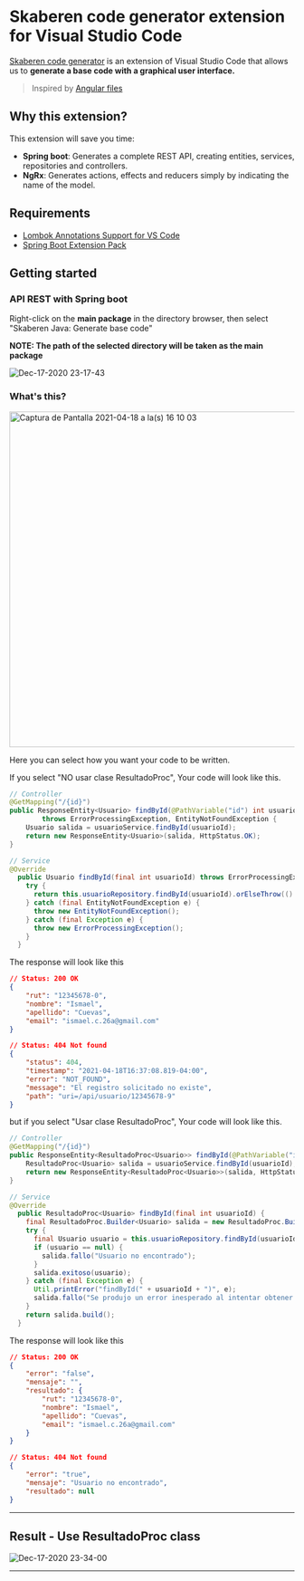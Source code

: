 # Skaberen code generator extension for Visual Studio Code

[Skaberen code generator](https://marketplace.visualstudio.com/items?itemName=Skaberencodetools.skaberen-code-generator) is an extension of Visual Studio Code that allows us to **generate a base code with a graphical user interface.**

> Inspired by [Angular files](https://github.com/ivalexa/vscode-angular2-files) 
## Why this extension?

This extension will save you time:

- **Spring boot**: Generates a complete REST API, creating entities, services, repositories and controllers.
- **NgRx**: Generates actions, effects and reducers simply by indicating the name of the model.

## Requirements
- [Lombok Annotations Support for VS Code](https://marketplace.visualstudio.com/items?itemName=GabrielBB.vscode-lombok)
- [Spring Boot Extension Pack](https://marketplace.visualstudio.com/items?itemName=Pivotal.vscode-boot-dev-pack)

## Getting started
### API REST with Spring boot
Right-click on the **main package** in the directory browser, then select "Skaberen Java: Generate base code"

**NOTE: The path of the selected directory will be taken as the main package**



![Dec-17-2020 23-17-43](https://user-images.githubusercontent.com/13028053/102566384-33165e80-40be-11eb-8228-fb5764b273b2.gif)

### What's this?

<img width="593" alt="Captura de Pantalla 2021-04-18 a la(s) 16 10 03" src="https://user-images.githubusercontent.com/13028053/115159316-93171480-a060-11eb-9db1-ff634be96872.png">

Here you can select how you want your code to be written.

If you select "NO usar clase ResultadoProc", Your code will look like this.
```java
// Controller
@GetMapping("/{id}")
public ResponseEntity<Usuario> findById(@PathVariable("id") int usuarioId)
        throws ErrorProcessingException, EntityNotFoundException {
    Usuario salida = usuarioService.findById(usuarioId);
    return new ResponseEntity<Usuario>(salida, HttpStatus.OK);
}
```
```java
// Service
@Override
  public Usuario findById(final int usuarioId) throws ErrorProcessingException, EntityNotFoundException {
    try {
      return this.usuarioRepository.findById(usuarioId).orElseThrow(() -> new EntityNotFoundException());
    } catch (final EntityNotFoundException e) {
      throw new EntityNotFoundException();
    } catch (final Exception e) {
      throw new ErrorProcessingException();
    }
  }
```
The response will look like this
```json
// Status: 200 OK
{
    "rut": "12345678-0",
    "nombre": "Ismael",
    "apellido": "Cuevas",
    "email": "ismael.c.26a@gmail.com"
}
```
```json
// Status: 404 Not found
{
    "status": 404,
    "timestamp": "2021-04-18T16:37:08.819-04:00",
    "error": "NOT_FOUND",
    "message": "El registro solicitado no existe",
    "path": "uri=/api/usuario/12345678-9"
}
```


but if you select "Usar clase ResultadoProc", Your code will look like this.

```java
// Controller
@GetMapping("/{id}")
public ResponseEntity<ResultadoProc<Usuario>> findById(@PathVariable("id") int usuarioId) {
    ResultadoProc<Usuario> salida = usuarioService.findById(usuarioId);
    return new ResponseEntity<ResultadoProc<Usuario>>(salida, HttpStatus.OK);
}
```
```java
// Service
@Override
  public ResultadoProc<Usuario> findById(final int usuarioId) {
    final ResultadoProc.Builder<Usuario> salida = new ResultadoProc.Builder<Usuario>();
    try {
      final Usuario usuario = this.usuarioRepository.findById(usuarioId).orElse(null);
      if (usuario == null) {
        salida.fallo("Usuario no encontrado");
      }
      salida.exitoso(usuario);
    } catch (final Exception e) {
      Util.printError("findById(" + usuarioId + ")", e);
      salida.fallo("Se produjo un error inesperado al intentar obtener usuario");
    }
    return salida.build();
  }
```
The response will look like this
```json
// Status: 200 OK
{
    "error": "false",
    "mensaje": "",
    "resultado": {
        "rut": "12345678-0",
        "nombre": "Ismael",
        "apellido": "Cuevas",
        "email": "ismael.c.26a@gmail.com"
    }
}
```
```json
// Status: 404 Not found
{
    "error": "true",
    "mensaje": "Usuario no encontrado",
    "resultado": null
}
```



---
## Result - Use ResultadoProc class

![Dec-17-2020 23-34-00](https://user-images.githubusercontent.com/13028053/102567497-62c66600-40c0-11eb-8d99-558c239cdf3b.gif)

---
